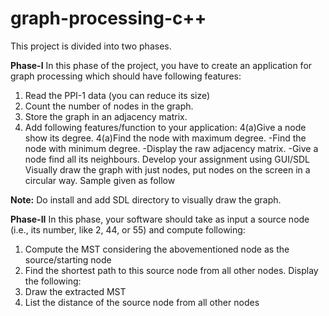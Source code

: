 # graph-processing-c++

This project is divided into two phases.

**Phase-I**
In this phase of the project, you have to create an application for graph processing which 
should have following features:
1. Read the PPI-1 data (you can reduce its size)
2. Count the number of nodes in the graph.
3. Store the graph in an adjacency matrix. 
4. Add following features/function to your application:
4(a)Give a node show its degree.
4(a)Find the node with maximum degree.
-Find the node with minimum degree.
-Display the raw adjacency matrix.
-Give a node find all its neighbours.
Develop your assignment using GUI/SDL 
Visually draw the graph with just nodes, put nodes on the screen in a circular way. Sample 
given as follow

**Note:** Do install and add SDL directory to visually draw the graph.

**Phase-II**
In this phase, your software should take as input a source node (i.e., its number, like 2, 44, 
or 55) and compute following:
1. Compute the MST considering the abovementioned node as the source/starting 
node
2. Find the shortest path to this source node from all other nodes.
Display the following:
3. Draw the extracted MST
4. List the distance of the source node from all other nodes


